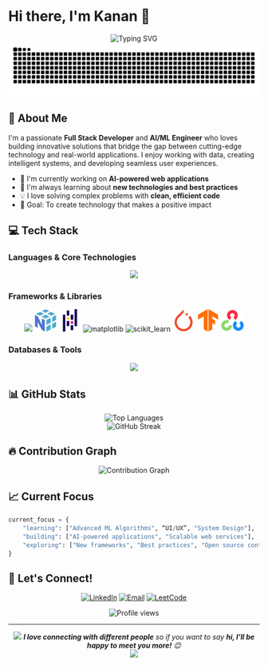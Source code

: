<!--
**Kanan12218407/Kanan12218407** is a ✨ _special_ ✨ repository because its `README.md` (this file) appears on your GitHub profile.

Here are some ideas to get you started:

- 🔭 I’m currently working on ...
- 🌱 I’m currently learning ...
- 👯 I’m looking to collaborate on ...
- 🤔 I’m looking for help with ...
- 💬 Ask me about ...
- 📫 How to reach me: ...
- 😄 Pronouns: ...
- ⚡ Fun fact: ...
-->
# Hi there, I'm Kanan 👋

<div align="center">
  <img src="https://readme-typing-svg.herokuapp.com?font=Fira+Code&pause=1000&color=2E96F7&center=true&vCenter=true&width=435&lines=Full+Stack+Developer;AI%2FML+Engineer;Data+Science+Enthusiast;Always+Learning+New+Tech" alt="Typing SVG" />
</div>
<picture>
  <source media="(prefers-color-scheme: dark)" 
          srcset="https://raw.githubusercontent.com/Kanan12218407/Kanan12218407/output/github-contribution-grid-snake-dark.svg" />
  <source media="(prefers-color-scheme: light)" 
          srcset="https://raw.githubusercontent.com/Kanan12218407/Kanan12218407/output/github-contribution-grid-snake.svg" />
  <img alt="GitHub contribution grid snake animation — Kanan12218407"
       src="https://raw.githubusercontent.com/Kanan12218407/Kanan12218407/output/github-contribution-grid-snake.svg"
       style="max-width:100%; height:auto; display:block; margin:0 auto;" />
</picture>

## 🚀 About Me

I'm a passionate **Full Stack Developer** and **AI/ML Engineer** who loves building innovative solutions that bridge the gap between cutting-edge technology and real-world applications. I enjoy working with data, creating intelligent systems, and developing seamless user experiences.

- 🔭 I'm currently working on **AI-powered web applications**
- 🌱 I'm always learning about **new technologies and best practices**
- 💡 I love solving complex problems with **clean, efficient code**
- 🎯 Goal: To create technology that makes a positive impact

## 💻 Tech Stack

### Languages & Core Technologies
<div align="center">
  <img src="https://skillicons.dev/icons?i=python,js,html,css,c,cpp" />
</div>

### Frameworks & Libraries
<div align="center">
  <img src="https://skillicons.dev/icons?i=react,nodejs" />
  <img src="https://raw.githubusercontent.com/devicons/devicon/master/icons/numpy/numpy-original.svg" alt="numpy" width="45" height="45"/>
  <img src="https://raw.githubusercontent.com/devicons/devicon/2ae2a900d2f041da66e950e4d48052658d850630/icons/pandas/pandas-original.svg" alt="pandas" width="45" height="45"/>
  <img src="https://upload.wikimedia.org/wikipedia/commons/0/01/Created_with_Matplotlib-logo.svg" alt="matplotlib" width="45" height="45"/>
  <img src="https://upload.wikimedia.org/wikipedia/commons/0/05/Scikit_learn_logo_small.svg" alt="scikit_learn" width="45" height="45"/>
  <img src="https://raw.githubusercontent.com/devicons/devicon/master/icons/pytorch/pytorch-original.svg" alt="pytorch" width="45" height="45"/>
  <img src="https://raw.githubusercontent.com/devicons/devicon/master/icons/tensorflow/tensorflow-original.svg" alt="tensorflow" width="45" height="45"/>
  <img src="https://raw.githubusercontent.com/devicons/devicon/master/icons/opencv/opencv-original.svg" alt="opencv" width="45" height="45"/>

</div>

### Databases & Tools
<div align="center">
  <img src="https://skillicons.dev/icons?i=mongodb,postgresql,docker,git,github,vscode" />
</div>

## 📊 GitHub Stats
<!--
<div align="center">
  <img src="https://github-readme-stats.vercel.app/api?username=Kanan12218407&show_icons=true&theme=radical&hide_border=true&count_private=true" alt="GitHub Stats" />
</div>
-->

<div align="center">
  <img src="https://github-readme-stats.vercel.app/api/top-langs/?username=Kanan12218407&layout=compact&theme=radical&hide_border=true" alt="Top Languages" />
</div>

<div align="center">
  <img src="https://github-readme-streak-stats.herokuapp.com/?user=Kanan12218407&theme=radical&hide_border=true" alt="GitHub Streak" />
</div>

<!--
## 🏆 GitHub Trophies
<div align="center">
  <img src="https://github-profile-trophy.vercel.app/?username=Kanan12218407&theme=radical&no-bg=true" alt="GitHub Trophies" />
</div-->


## 🔥 Contribution Graph
<div align="center">
  <img src="https://github-readme-activity-graph.vercel.app/graph?username=Kanan12218407&theme=redical&hide_border=true&bg_color=0D1117&color=F85D7F&line=F85D7F&point=FFFFFF" alt="Contribution Graph" />
</div>
<!--
## 🌟 Featured Projects
--
### 🤖 AI-Powered Web Application
- **Tech Stack**: Python, React.js, Node.js, MongoDB
- **Features**: Machine learning model integration, real-time data processing
- **Highlights**: End-to-end ML pipeline with modern web interface
--
### 📊 Data Analytics Dashboard
- **Tech Stack**: Python, Pandas, Matplotlib, PostgreSQL
- **Features**: Interactive visualizations, automated reporting
- **Highlights**: Clean data processing and insightful analytics
--
### 🌐 Full Stack E-commerce Platform
- **Tech Stack**: React.js, Node.js, MongoDB, Docker
- **Features**: User authentication, payment integration, responsive design
- **Highlights**: Scalable architecture with containerized deployment
-->

## 📈 Current Focus

```python
current_focus = {
    "learning": ["Advanced ML Algorithms", “UI/UX”, "System Design"],
    "building": ["AI-powered applications", "Scalable web services"],
    "exploring": ["New frameworks", "Best practices", "Open source contributions"]
}
```

## 🤝 Let's Connect!

<div align="center">
  
[![LinkedIn](https://img.shields.io/badge/LinkedIn-0077B5?style=for-the-badge&logo=linkedin&logoColor=white)](https://www.linkedin.com/in/kanan-sandal-3bb223248/)
[![Email](https://img.shields.io/badge/Email-D14836?style=for-the-badge&logo=gmail&logoColor=white)](mailto:kanansandal9@gmail.com)
[![LeetCode](https://img.shields.io/badge/LeetCode-000000?style=for-the-badge&logo=LeetCode&logoColor=#d16c06)](https://leetcode.com/u/kanansandal9/)

</div>

<div align="center">
  <img src="https://komarev.com/ghpvc/?username=Kanan12218407&label=Profile%20views&color=0e75b6&style=flat" alt="Profile views" />
</div>

---

<div align="center">
  <img src="https://media.giphy.com/media/LnQjpWaON8nhr21vNW/giphy.gif" width="40"> 
  <em><b>I love connecting with different people</b> so if you want to say <b>hi, I'll be happy to meet you more!</b> 😊</em>
</div>

<div align="center">
  <img src="https://media.giphy.com/media/jpVnC65DmYeyRL4LHS/giphy.gif" width="20%">
</div>
